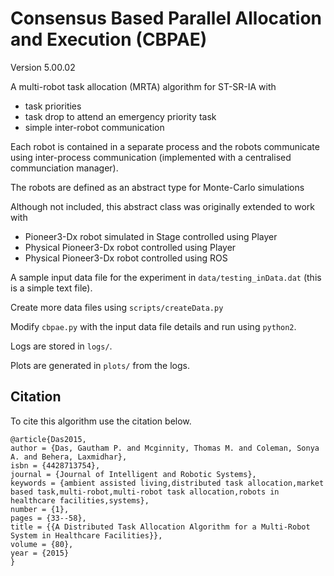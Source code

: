# Consensus Based Parallel Allocation and Execution (CBPAE)

Version 5.00.02

A multi-robot task allocation (MRTA) algorithm for ST-SR-IA with
  * task priorities
  * task drop to attend an emergency priority task
  * simple inter-robot communication

Each robot is contained in a separate process and the robots communicate using inter-process communication (implemented with a centralised communciation manager).

The robots are defined as an abstract type for Monte-Carlo simulations

Although not included, this abstract class was originally extended to work with  
  * Pioneer3-Dx robot simulated in Stage controlled using Player
  * Physical Pioneer3-Dx robot controlled using Player 
  * Physical Pioneer3-Dx robot controlled using ROS

A sample input data file for the experiment in `data/testing_inData.dat` (this is a simple text file).

Create more data files using `scripts/createData.py`

Modify `cbpae.py` with the input data file details and run using `python2`.

Logs are stored in `logs/`.

Plots are generated in `plots/` from the logs.

## Citation

To cite this algorithm use the citation below.
```
@article{Das2015,
author = {Das, Gautham P. and Mcginnity, Thomas M. and Coleman, Sonya A. and Behera, Laxmidhar},
isbn = {4428713754},
journal = {Journal of Intelligent and Robotic Systems},
keywords = {ambient assisted living,distributed task allocation,market based task,multi-robot,multi-robot task allocation,robots in healthcare facilities,systems},
number = {1},
pages = {33--58},
title = {{A Distributed Task Allocation Algorithm for a Multi-Robot System in Healthcare Facilities}},
volume = {80},
year = {2015}
}
```

